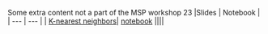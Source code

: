 Some extra content not a part of the MSP workshop 23 
|Slides  | Notebook |
| --- | --- |
| [K-nearest neighbors](https://github.com/hossamAhmedSalah/Machine_Learning_MSP/blob/main/Extra_content/KNN/knn.pdf)| [notebook](https://github.com/hossamAhmedSalah/Machine_Learning_MSP/blob/main/Extra_content/KNN/KNN.ipynb)
||||

